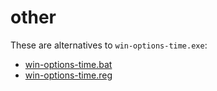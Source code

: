 # other

These are alternatives to `win-options-time.exe`:

- [win-options-time.bat](win-options-time.bat)
- [win-options-time.reg](win-options-time.reg)
